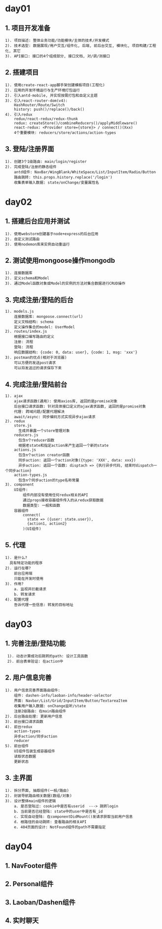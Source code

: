 # day01
## 1. 项目开发准备
    1). 项目描述: 整体业务功能/功能模块/主体的技术/开发模式
    2). 技术选型: 数据展现/用户交互/组件化, 后端, 前后台交互, 模块化, 项目构建/工程化, 其它
    3). API接口: 接口的4个组成部分, 接口文档, 对/调/测接口
    
## 2. 搭建项目
    1). 使用create-react-app脚手架创建模板项目(工程化)
    2). 应用的开发环境运行与生产环境打包运行
    2). 引入antd-mobile, 并实现按需打包和自定义主题
    3). 引入react-router-dom(v4): 
        HashRouter/Route/Switch
        history: push()/replace()/back()
    4). 引入redux
        redux/react-redux/redux-thunk
        redux: createStore()/combineReducers()/applyMiddleware()
        react-redux: <Provider store={store}> / connect()(Xxx)
        4个重要模块: reducers/store/actions/action-types

## 3. 登陆/注册界面
    1). 创建3个1级路由: main/login/register
    2). 完成登陆/注册的静态组件
        antd组件: NavBar/WingBlank/WhiteSpace/List/InputItem/Radio/Button
        路由跳转: this.props.history.replace('/login')
        收集表单输入数据: state/onChange/变量属性名

# day02
## 1. 搭建后台应用并测试
    1). 使用webstorm创建基于node+express的后台应用
    2). 自定义测试路由
    3). 使用nodemon库来实例自动重运行

## 2. 测试使用mongoose操作mongodb
    1). 连接数据库
    2). 定义schema和Model
    3). 通过Model函数对象或Model的实例的方法对集合数据进行CRUD操作 

## 3. 完成注册/登陆的后台 
    1). models.js
        连接数据库: mongoose.connect(url)
        定义文档结构: schema
        定义操作集合的model: UserModel
    2). routes/index.js
        根据接口编写路由的定义
        注册: 流程
        登陆: 流程
        响应数据结构: {code: 0, data: user}, {code: 1, msg: 'xxx'}  
    3). postman的优点(相对于浏览器)
        可以方便的发送post请求
        可以将发送过的请求保存下来

## 4. 完成注册/登陆前台
    1). ajax
        ajax请求函数(通用): 使用axios库, 返回的是promise对象
        后台接口请求函数: 针对具体接口定义的ajax请求函数, 返回的是promise对象
        代理: 跨域问题/配置代理解决
        await/async: 同步编码方式实现异步ajax请求 
    2). redux
        store.js
          生成并暴露一个store管理对象
        reducers.js
          包含n个reducer函数
          根据老state和指定action来产生返回一个新的state
        actions.js
          包含n个action creator函数
          同步action: 返回一个action对象({type: 'XXX', data: xxx})
          异步action: 返回一个函数: disptach => {执行异步代码, 结束时dispatch一个同步action}
        action-types.js
          包含n个同步action的type名称常量
    3). component
        UI组件: 
            组件内部没有使用任何redux相关的API
            通过props接收容器组件传入的从redux获取数据
            数据类型: 一般和函数
        容器组件
            connect(
              state => ({user: state.user}),
              {action1, action2}
            )(UI组件)

## 5. 代理
    1). 是什么?
      具有特定功能的程序
    2). 运行在哪?
        前台应用端
        只能在开发时使用
    3). 作用?
        a. 监视并拦截请求
        b. 转发请求
    4). 配置代理
        告诉代理一些信息: 转发的目标地址
        
        
 # day03
 
 ## 1. 完善注册/登陆功能
     1). 动态计算成功后跳转的path: 设计工具函数
     2). 前台表单验证: 在action中 
 
 ## 2. 用户信息完善
    1). 用户信息完善界面路由组件: 
        组件: dashen-info/laoban-info/header-selector
        界面: Navbar/List/Grid/InputItem/Button/TextareaItem
        收集用户输入数据: onChange监听/state 
        注册2级路由: 在main路由组件
    2). 后台路由处理: 更新用户信息
    3). 前台接口请求函数
    4). 前台redux
        action-types
        异步action/同步action
        reducer
    5). 前台组件
        UI组件包装生成容器组件
        读取状态数据
        更新状态
 
 ## 3. 主界面
    1). 拆分界面, 抽取组件(一般/路由)
    2). 封装导航路由相关数据(数组/对象)
    3). 设计整体main组件的逻辑
        a. 是否登陆过: cookie中是否有userid  ---> 跳转login
        b. 当前是否已经登陆: state中的user中是否有_id
        c. 实现自动登陆: 在componentDidMount()发请求获取当前用户信息
        d. 根路径的自动跳转: 查看路由的相关API
        e. 404页面的设计: NotFound组件的path不需要指定
 
 # day04
 ## 1. NavFooter组件
 
 ## 2. Personal组件
 
 ## 3. Laoban/Dashen组件
 
 ## 4. 实时聊天